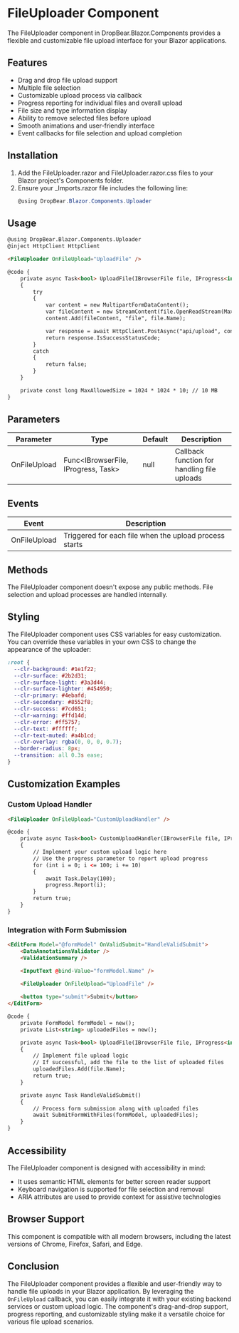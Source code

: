 # FileUploader Component

The FileUploader component in DropBear.Blazor.Components provides a flexible and customizable file upload interface for
your Blazor applications.

## Features

- Drag and drop file upload support
- Multiple file selection
- Customizable upload process via callback
- Progress reporting for individual files and overall upload
- File size and type information display
- Ability to remove selected files before upload
- Smooth animations and user-friendly interface
- Event callbacks for file selection and upload completion

## Installation

1. Add the FileUploader.razor and FileUploader.razor.css files to your Blazor project's Components folder.
2. Ensure your _Imports.razor file includes the following line:
   ```csharp
   @using DropBear.Blazor.Components.Uploader
   ```

## Usage

```html
@using DropBear.Blazor.Components.Uploader
@inject HttpClient HttpClient

<FileUploader OnFileUpload="UploadFile" />

@code {
    private async Task<bool> UploadFile(IBrowserFile file, IProgress<int> progress)
    {
        try
        {
            var content = new MultipartFormDataContent();
            var fileContent = new StreamContent(file.OpenReadStream(MaxAllowedSize));
            content.Add(fileContent, "file", file.Name);

            var response = await HttpClient.PostAsync("api/upload", content);
            return response.IsSuccessStatusCode;
        }
        catch
        {
            return false;
        }
    }

    private const long MaxAllowedSize = 1024 * 1024 * 10; // 10 MB
}
```

## Parameters

| Parameter    | Type                                           | Default | Description                                 |
|--------------|------------------------------------------------|---------|---------------------------------------------|
| OnFileUpload | Func<IBrowserFile, IProgress<int>, Task<bool>> | null    | Callback function for handling file uploads |

## Events

| Event        | Description                                            |
|--------------|--------------------------------------------------------|
| OnFileUpload | Triggered for each file when the upload process starts |

## Methods

The FileUploader component doesn't expose any public methods. File selection and upload processes are handled
internally.

## Styling

The FileUploader component uses CSS variables for easy customization. You can override these variables in your own CSS
to change the appearance of the uploader:

```css
:root {
  --clr-background: #1e1f22;
  --clr-surface: #2b2d31;
  --clr-surface-light: #3a3d44;
  --clr-surface-lighter: #454950;
  --clr-primary: #4ebafd;
  --clr-secondary: #8552f8;
  --clr-success: #7cd651;
  --clr-warning: #ffd14d;
  --clr-error: #ff5757;
  --clr-text: #ffffff;
  --clr-text-muted: #a4b1cd;
  --clr-overlay: rgba(0, 0, 0, 0.7);
  --border-radius: 8px;
  --transition: all 0.3s ease;
}
```

## Customization Examples

### Custom Upload Handler

```html
<FileUploader OnFileUpload="CustomUploadHandler" />

@code {
    private async Task<bool> CustomUploadHandler(IBrowserFile file, IProgress<int> progress)
    {
        // Implement your custom upload logic here
        // Use the progress parameter to report upload progress
        for (int i = 0; i <= 100; i += 10)
        {
            await Task.Delay(100);
            progress.Report(i);
        }
        return true;
    }
}
```

### Integration with Form Submission

```html
<EditForm Model="@formModel" OnValidSubmit="HandleValidSubmit">
    <DataAnnotationsValidator />
    <ValidationSummary />

    <InputText @bind-Value="formModel.Name" />
    
    <FileUploader OnFileUpload="UploadFile" />

    <button type="submit">Submit</button>
</EditForm>

@code {
    private FormModel formModel = new();
    private List<string> uploadedFiles = new();

    private async Task<bool> UploadFile(IBrowserFile file, IProgress<int> progress)
    {
        // Implement file upload logic
        // If successful, add the file to the list of uploaded files
        uploadedFiles.Add(file.Name);
        return true;
    }

    private async Task HandleValidSubmit()
    {
        // Process form submission along with uploaded files
        await SubmitFormWithFiles(formModel, uploadedFiles);
    }
}
```

## Accessibility

The FileUploader component is designed with accessibility in mind:

- It uses semantic HTML elements for better screen reader support
- Keyboard navigation is supported for file selection and removal
- ARIA attributes are used to provide context for assistive technologies

## Browser Support

This component is compatible with all modern browsers, including the latest versions of Chrome, Firefox, Safari, and
Edge.

## Conclusion

The FileUploader component provides a flexible and user-friendly way to handle file uploads in your Blazor application.
By leveraging the `OnFileUpload` callback, you can easily integrate it with your existing backend services or custom
upload logic. The component's drag-and-drop support, progress reporting, and customizable styling make it a versatile
choice for various file upload scenarios.

